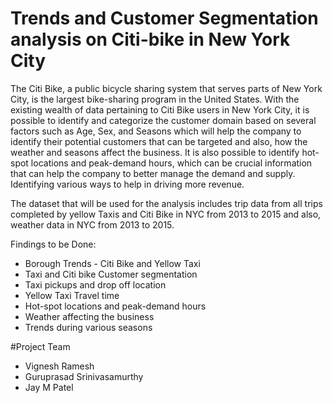 # Trends and Customer Segmentation analysis on Citi-bike in New York City


The Citi Bike, a public bicycle sharing system that serves parts of New York City, is the largest bike-sharing program in the United States. With the existing wealth of data pertaining to Citi Bike users in New York City, it is possible to identify and categorize the customer domain based on several factors such as Age, Sex, and Seasons which will help the company to identify their potential customers that can be targeted and also, how the weather and seasons affect the business. It is also possible to identify hot-spot locations and peak-demand hours, which can be crucial information that can help the company to better manage the demand and supply. Identifying various ways to help in driving more revenue. 



The dataset that will be used for the analysis includes trip data from all trips completed by yellow Taxis and Citi Bike in NYC from 2013 to 2015 and also, weather data in NYC from 2013 to 2015. 


Findings to be Done: 
* Borough Trends - Citi Bike and Yellow Taxi 
* Taxi and Citi bike Customer segmentation 
* Taxi pickups and drop off location 
* Yellow Taxi Travel time 
* Hot-spot locations and peak-demand hours
* Weather affecting the business
* Trends during various seasons


#Project Team
* Vignesh Ramesh
* Guruprasad Srinivasamurthy
* Jay M Patel
